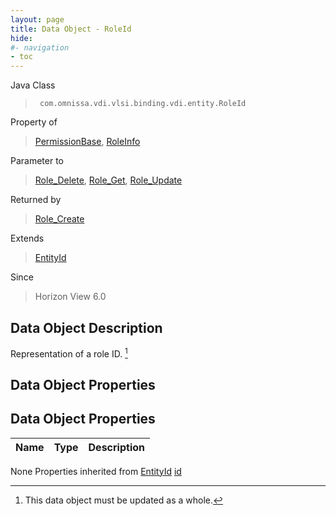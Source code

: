 ```yaml
---
layout: page
title: Data Object - RoleId
hide:
#- navigation
- toc
---
```








Java Class
> ` com.omnissa.vdi.vlsi.binding.vdi.entity.RoleId`

Property of
> [PermissionBase](vdi.users.Permission.PermissionBase.md#field_detail), [RoleInfo](vdi.users.Role.RoleInfo.md#field_detail)

Parameter to
> [Role_Delete](vdi.users.Role.md#delete), [Role_Get](vdi.users.Role.md#get), [Role_Update](vdi.users.Role.md#update)

Returned by
> [Role_Create](vdi.users.Role.md#create)

Extends
> [EntityId](vdi.EntityId.md)

Since
> Horizon View 6.0


## Data Object Description

Representation of a role ID.
 [^167]



## Data Object Properties

## Data Object Properties

 Name | Type | Description
:---|:---:|:---
None
Properties inherited from [EntityId](vdi.EntityId.md)
[id](vdi.EntityId.md#id)


 


[^167]: This data object must be updated as a whole.